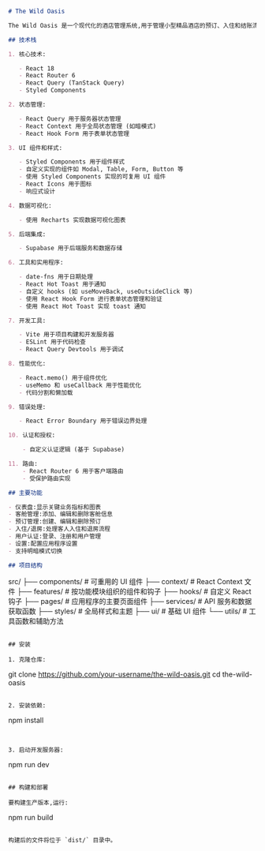 ```markdown
# The Wild Oasis

The Wild Oasis 是一个现代化的酒店管理系统,用于管理小型精品酒店的预订、入住和结账流程。

## 技术栈

1. 核心技术:

   - React 18
   - React Router 6
   - React Query (TanStack Query)
   - Styled Components

2. 状态管理:

   - React Query 用于服务器状态管理
   - React Context 用于全局状态管理 (如暗模式)
   - React Hook Form 用于表单状态管理

3. UI 组件和样式:

   - Styled Components 用于组件样式
   - 自定义实现的组件如 Modal, Table, Form, Button 等
   - 使用 Styled Components 实现的可复用 UI 组件
   - React Icons 用于图标
   - 响应式设计

4. 数据可视化:

   - 使用 Recharts 实现数据可视化图表

5. 后端集成:

   - Supabase 用于后端服务和数据存储

6. 工具和实用程序:

   - date-fns 用于日期处理
   - React Hot Toast 用于通知
   - 自定义 hooks (如 useMoveBack, useOutsideClick 等)
   - 使用 React Hook Form 进行表单状态管理和验证
   - 使用 React Hot Toast 实现 toast 通知

7. 开发工具:

   - Vite 用于项目构建和开发服务器
   - ESLint 用于代码检查
   - React Query Devtools 用于调试

8. 性能优化:

   - React.memo() 用于组件优化
   - useMemo 和 useCallback 用于性能优化
   - 代码分割和懒加载

9. 错误处理:

   - React Error Boundary 用于错误边界处理

10. 认证和授权:

    - 自定义认证逻辑 (基于 Supabase)

11. 路由:
    - React Router 6 用于客户端路由
    - 受保护路由实现

## 主要功能

- 仪表盘:显示关键业务指标和图表
- 客舱管理:添加、编辑和删除客舱信息
- 预订管理:创建、编辑和删除预订
- 入住/退房:处理客人入住和退房流程
- 用户认证:登录、注册和用户管理
- 设置:配置应用程序设置
- 支持明暗模式切换

## 项目结构
```

src/
├── components/ # 可重用的 UI 组件
├── context/ # React Context 文件
├── features/ # 按功能模块组织的组件和钩子
├── hooks/ # 自定义 React 钩子
├── pages/ # 应用程序的主要页面组件
├── services/ # API 服务和数据获取函数
├── styles/ # 全局样式和主题
├── ui/ # 基础 UI 组件
└── utils/ # 工具函数和辅助方法

```

## 安装

1. 克隆仓库:

```

git clone https://github.com/your-username/the-wild-oasis.git
cd the-wild-oasis

```

2. 安装依赖:

```

npm install

```


3. 启动开发服务器:

```

npm run dev

```

## 构建和部署

要构建生产版本,运行:

```

npm run build

```

构建后的文件将位于 `dist/` 目录中。

```
